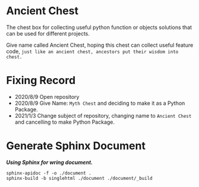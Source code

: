 # Ancient Chest

The chest box for collecting useful python function or objects solutions that can be used for different projects.

Give name called Ancient Chest, hoping this chest can collect useful feature code, `just like an ancient chest, ancestors put their wisdom into chest.`

# Fixing Record

- 2020/8/9 Open repository
- 2020/8/9 Give Name: `Myth Chest` and deciding to make it as a Python Package.
- 2021/1/3 Change subject of repository, changing name to `Ancient Chest` and cancelling to make Python Package.


# Generate Sphinx Document

***Using Sphinx for wring document.***

```
sphinx-apidoc -f -o ./document .
sphinx-build -b singlehtml ./document ./document/_build
```